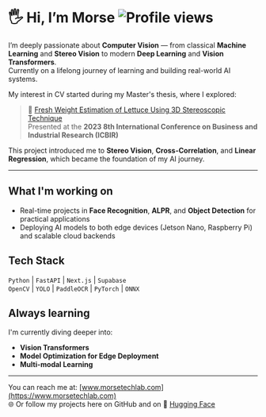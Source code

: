 # 🖐 Hi, I’m Morse ![Profile views](https://komarev.com/ghpvc/?username=morsetechlab&label=Profile%20views&color=blueviolet&style=flat) 

I’m deeply passionate about **Computer Vision** — from classical **Machine Learning** and **Stereo Vision** to modern **Deep Learning** and **Vision Transformers**.  
Currently on a lifelong journey of learning and building real-world AI systems.

My interest in CV started during my Master's thesis, where I explored:

> 🥬 [Fresh Weight Estimation of Lettuce Using 3D Stereoscopic Technique](https://ieeexplore.ieee.org/document/10147436)  
> Presented at the **2023 8th International Conference on Business and Industrial Research (ICBIR)**

This project introduced me to **Stereo Vision**, **Cross-Correlation**, and **Linear Regression**, which became the foundation of my AI journey.

---

## What I'm working on
- Real-time projects in **Face Recognition**, **ALPR**, and **Object Detection** for practical applications
- Deploying AI models to both edge devices (Jetson Nano, Raspberry Pi) and scalable cloud backends

## Tech Stack
`Python` | `FastAPI` | `Next.js` | `Supabase`  
`OpenCV` | `YOLO` | `PaddleOCR` | `PyTorch` | `ONNX`

## Always learning
I'm currently diving deeper into:
- **Vision Transformers**
- **Model Optimization for Edge Deployment**
- **Multi-modal Learning**

---

You can reach me at: [www.morsetechlab.com](https://www.morsetechlab.com)  
🌐 Or follow my projects here on GitHub and on 🤗 [Hugging Face](https://huggingface.co/morsetechlab)
